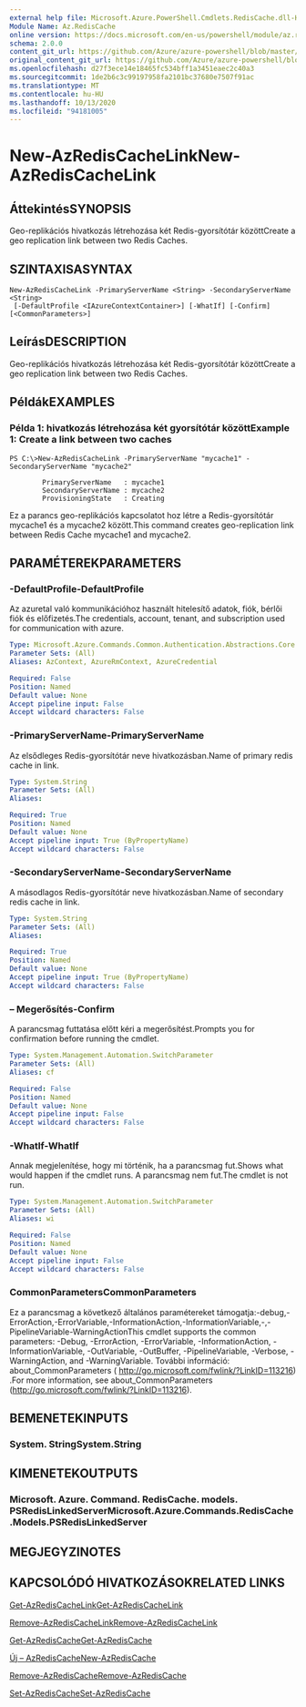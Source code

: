 ```yaml
---
external help file: Microsoft.Azure.PowerShell.Cmdlets.RedisCache.dll-Help.xml
Module Name: Az.RedisCache
online version: https://docs.microsoft.com/en-us/powershell/module/az.rediscache/new-azrediscachelink
schema: 2.0.0
content_git_url: https://github.com/Azure/azure-powershell/blob/master/src/RedisCache/RedisCache/help/New-AzRedisCacheLink.md
original_content_git_url: https://github.com/Azure/azure-powershell/blob/master/src/RedisCache/RedisCache/help/New-AzRedisCacheLink.md
ms.openlocfilehash: d27f3ece14e18465fc534bff1a3451eaec2c40a3
ms.sourcegitcommit: 1de2b6c3c99197958fa2101bc37680e7507f91ac
ms.translationtype: MT
ms.contentlocale: hu-HU
ms.lasthandoff: 10/13/2020
ms.locfileid: "94181005"
---
```

# <span data-ttu-id="426c5-101">New-AzRedisCacheLink</span><span class="sxs-lookup"><span data-stu-id="426c5-101">New-AzRedisCacheLink</span></span>

## <span data-ttu-id="426c5-102">Áttekintés</span><span class="sxs-lookup"><span data-stu-id="426c5-102">SYNOPSIS</span></span>
<span data-ttu-id="426c5-103">Geo-replikációs hivatkozás létrehozása két Redis-gyorsítótár között</span><span class="sxs-lookup"><span data-stu-id="426c5-103">Create a geo replication link between two Redis Caches.</span></span>

## <span data-ttu-id="426c5-104">SZINTAXISA</span><span class="sxs-lookup"><span data-stu-id="426c5-104">SYNTAX</span></span>

```
New-AzRedisCacheLink -PrimaryServerName <String> -SecondaryServerName <String>
 [-DefaultProfile <IAzureContextContainer>] [-WhatIf] [-Confirm] [<CommonParameters>]
```

## <span data-ttu-id="426c5-105">Leírás</span><span class="sxs-lookup"><span data-stu-id="426c5-105">DESCRIPTION</span></span>
<span data-ttu-id="426c5-106">Geo-replikációs hivatkozás létrehozása két Redis-gyorsítótár között</span><span class="sxs-lookup"><span data-stu-id="426c5-106">Create a geo replication link between two Redis Caches.</span></span>

## <span data-ttu-id="426c5-107">Példák</span><span class="sxs-lookup"><span data-stu-id="426c5-107">EXAMPLES</span></span>

### <span data-ttu-id="426c5-108">Példa 1: hivatkozás létrehozása két gyorsítótár között</span><span class="sxs-lookup"><span data-stu-id="426c5-108">Example 1: Create a link between two caches</span></span>
```
PS C:\>New-AzRedisCacheLink -PrimaryServerName "mycache1" -SecondaryServerName "mycache2"

        PrimaryServerName   : mycache1
        SecondaryServerName : mycache2
        ProvisioningState   : Creating
```

<span data-ttu-id="426c5-109">Ez a parancs geo-replikációs kapcsolatot hoz létre a Redis-gyorsítótár mycache1 és a mycache2 között.</span><span class="sxs-lookup"><span data-stu-id="426c5-109">This command creates geo-replication link between Redis Cache mycache1 and mycache2.</span></span>

## <span data-ttu-id="426c5-110">PARAMÉTEREK</span><span class="sxs-lookup"><span data-stu-id="426c5-110">PARAMETERS</span></span>

### <span data-ttu-id="426c5-111">-DefaultProfile</span><span class="sxs-lookup"><span data-stu-id="426c5-111">-DefaultProfile</span></span>
<span data-ttu-id="426c5-112">Az azuretal való kommunikációhoz használt hitelesítő adatok, fiók, bérlői fiók és előfizetés.</span><span class="sxs-lookup"><span data-stu-id="426c5-112">The credentials, account, tenant, and subscription used for communication with azure.</span></span>

```yaml
Type: Microsoft.Azure.Commands.Common.Authentication.Abstractions.Core.IAzureContextContainer
Parameter Sets: (All)
Aliases: AzContext, AzureRmContext, AzureCredential

Required: False
Position: Named
Default value: None
Accept pipeline input: False
Accept wildcard characters: False
```

### <span data-ttu-id="426c5-113">-PrimaryServerName</span><span class="sxs-lookup"><span data-stu-id="426c5-113">-PrimaryServerName</span></span>
<span data-ttu-id="426c5-114">Az elsődleges Redis-gyorsítótár neve hivatkozásban.</span><span class="sxs-lookup"><span data-stu-id="426c5-114">Name of primary redis cache in link.</span></span>

```yaml
Type: System.String
Parameter Sets: (All)
Aliases:

Required: True
Position: Named
Default value: None
Accept pipeline input: True (ByPropertyName)
Accept wildcard characters: False
```

### <span data-ttu-id="426c5-115">-SecondaryServerName</span><span class="sxs-lookup"><span data-stu-id="426c5-115">-SecondaryServerName</span></span>
<span data-ttu-id="426c5-116">A másodlagos Redis-gyorsítótár neve hivatkozásban.</span><span class="sxs-lookup"><span data-stu-id="426c5-116">Name of secondary redis cache in link.</span></span>

```yaml
Type: System.String
Parameter Sets: (All)
Aliases:

Required: True
Position: Named
Default value: None
Accept pipeline input: True (ByPropertyName)
Accept wildcard characters: False
```

### <span data-ttu-id="426c5-117">– Megerősítés</span><span class="sxs-lookup"><span data-stu-id="426c5-117">-Confirm</span></span>
<span data-ttu-id="426c5-118">A parancsmag futtatása előtt kéri a megerősítést.</span><span class="sxs-lookup"><span data-stu-id="426c5-118">Prompts you for confirmation before running the cmdlet.</span></span>

```yaml
Type: System.Management.Automation.SwitchParameter
Parameter Sets: (All)
Aliases: cf

Required: False
Position: Named
Default value: None
Accept pipeline input: False
Accept wildcard characters: False
```

### <span data-ttu-id="426c5-119">-WhatIf</span><span class="sxs-lookup"><span data-stu-id="426c5-119">-WhatIf</span></span>
<span data-ttu-id="426c5-120">Annak megjelenítése, hogy mi történik, ha a parancsmag fut.</span><span class="sxs-lookup"><span data-stu-id="426c5-120">Shows what would happen if the cmdlet runs.</span></span>
<span data-ttu-id="426c5-121">A parancsmag nem fut.</span><span class="sxs-lookup"><span data-stu-id="426c5-121">The cmdlet is not run.</span></span>

```yaml
Type: System.Management.Automation.SwitchParameter
Parameter Sets: (All)
Aliases: wi

Required: False
Position: Named
Default value: None
Accept pipeline input: False
Accept wildcard characters: False
```

### <span data-ttu-id="426c5-122">CommonParameters</span><span class="sxs-lookup"><span data-stu-id="426c5-122">CommonParameters</span></span>
<span data-ttu-id="426c5-123">Ez a parancsmag a következő általános paramétereket támogatja:-debug,-ErrorAction,-ErrorVariable,-InformationAction,-InformationVariable,-,-PipelineVariable-WarningAction</span><span class="sxs-lookup"><span data-stu-id="426c5-123">This cmdlet supports the common parameters: -Debug, -ErrorAction, -ErrorVariable, -InformationAction, -InformationVariable, -OutVariable, -OutBuffer, -PipelineVariable, -Verbose, -WarningAction, and -WarningVariable.</span></span> <span data-ttu-id="426c5-124">További információ: about_CommonParameters ( http://go.microsoft.com/fwlink/?LinkID=113216) .</span><span class="sxs-lookup"><span data-stu-id="426c5-124">For more information, see about_CommonParameters (http://go.microsoft.com/fwlink/?LinkID=113216).</span></span>

## <span data-ttu-id="426c5-125">BEMENETEK</span><span class="sxs-lookup"><span data-stu-id="426c5-125">INPUTS</span></span>

### <span data-ttu-id="426c5-126">System. String</span><span class="sxs-lookup"><span data-stu-id="426c5-126">System.String</span></span>

## <span data-ttu-id="426c5-127">KIMENETEK</span><span class="sxs-lookup"><span data-stu-id="426c5-127">OUTPUTS</span></span>

### <span data-ttu-id="426c5-128">Microsoft. Azure. Command. RedisCache. models. PSRedisLinkedServer</span><span class="sxs-lookup"><span data-stu-id="426c5-128">Microsoft.Azure.Commands.RedisCache.Models.PSRedisLinkedServer</span></span>

## <span data-ttu-id="426c5-129">MEGJEGYZI</span><span class="sxs-lookup"><span data-stu-id="426c5-129">NOTES</span></span>

## <span data-ttu-id="426c5-130">KAPCSOLÓDÓ HIVATKOZÁSOK</span><span class="sxs-lookup"><span data-stu-id="426c5-130">RELATED LINKS</span></span>

[<span data-ttu-id="426c5-131">Get-AzRedisCacheLink</span><span class="sxs-lookup"><span data-stu-id="426c5-131">Get-AzRedisCacheLink</span></span>](./Get-AzRedisCacheLink.md)

[<span data-ttu-id="426c5-132">Remove-AzRedisCacheLink</span><span class="sxs-lookup"><span data-stu-id="426c5-132">Remove-AzRedisCacheLink</span></span>](./Remove-AzRedisCacheLink.md)

[<span data-ttu-id="426c5-133">Get-AzRedisCache</span><span class="sxs-lookup"><span data-stu-id="426c5-133">Get-AzRedisCache</span></span>](./Get-AzRedisCache.md)

[<span data-ttu-id="426c5-134">Új – AzRedisCache</span><span class="sxs-lookup"><span data-stu-id="426c5-134">New-AzRedisCache</span></span>](./New-AzRedisCache.md)

[<span data-ttu-id="426c5-135">Remove-AzRedisCache</span><span class="sxs-lookup"><span data-stu-id="426c5-135">Remove-AzRedisCache</span></span>](./Remove-AzRedisCache.md)

[<span data-ttu-id="426c5-136">Set-AzRedisCache</span><span class="sxs-lookup"><span data-stu-id="426c5-136">Set-AzRedisCache</span></span>](./Set-AzRedisCache.md)